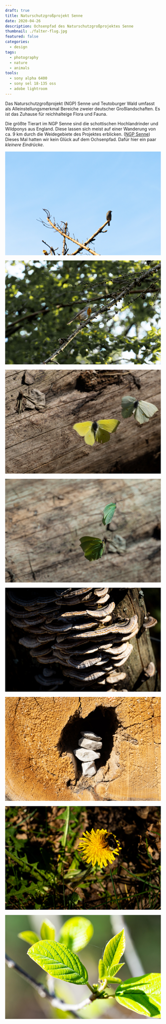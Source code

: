 ```yaml
---
draft: true
title: Naturschutzgroßprojekt Senne
date: 2020-04-26
description: Ochsenpfad des Naturschutzgroßprojektes Senne
thumbnail: ./falter-flug.jpg
featured: false
categories: 
  - design
tags:
  - photography
  - nature
  - animals
tools:
  - sony alpha 6400
  - sony sel 18-135 oss
  - adobe lightroom
---
```


Das Naturschutzgroßprojekt (NGP) Senne und Teutoburger Wald umfasst als Alleinstellungsmerkmal Bereiche zweier deutscher Großlandschaften. Es ist das Zuhause für reichhalteige Flora und Fauna.

Die größte Tierart im NGP Senne sind die schottischen Hochlandrinder und Wildponys aus England. Diese lassen sich meist auf einer Wanderung von ca. 9 km durch die Weidegebiete des Projektes erblicken. ([NGP Senne](https://ngpsenne.de/naturerlebnisse/wanderwege-2/rundwanderweg-1/)) Dieses Mal hatten wir kein Glück auf dem Ochsenpfad. Dafür hier ein paar *kleinere Eindrücke*.

<div class="note images">

![Bird on Tree](./bird.jpg)

![Rotkehlchen](./rotkehlchen.jpg)

![Schmetterlinge im Flug](./falter-flug.jpg)

![Schmetterlinge im Flug](./falter-dance.jpg)

![Mushrooms](./pilze.jpg)

![Stones in hollow tree](./stones.jpg)

![Erdhummel](./bumblebee.jpg)

![Small Leaves, Macro Shot](./leaves.jpg)

</div>
